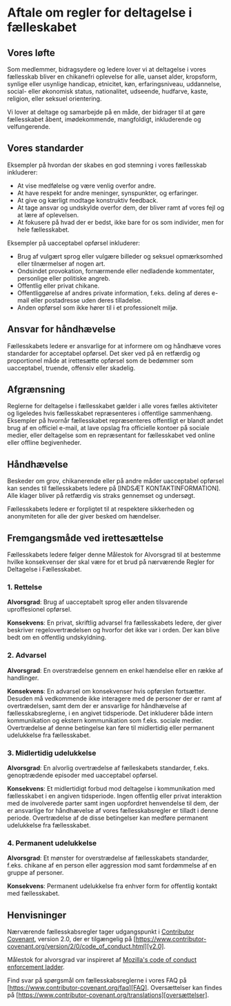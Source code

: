 # Aftale om regler for deltagelse i fælleskabet

## Vores løfte

Som medlemmer, bidragsydere og ledere lover vi at deltagelse i vores fællesskab bliver en chikanefri oplevelse for alle, uanset alder, kropsform, synlige eller usynlige handicap, etnicitet, køn, erfaringsniveau, uddannelse, social- eller økonomisk status, nationalitet, udseende, hudfarve, kaste, religion, eller seksuel orientering.

Vi lover at deltage og samarbejde på en måde, der bidrager til at gøre fællesskabet åbent, imødekommende, mangfoldigt, inkluderende og velfungerende.

## Vores standarder

Eksempler på hvordan der skabes en god stemning i vores fællesskab inkluderer:

* At vise medfølelse og være venlig overfor andre.
* At have respekt for andre meninger, synspunkter, og erfaringer.
* At give og kærligt modtage konstruktiv feedback.
* At tage ansvar og undskylde overfor dem, der bliver ramt af vores fejl og at lære af oplevelsen.
* At fokusere på hvad der er bedst, ikke bare for os som individer, men for hele fællesskabet.

Eksempler på uacceptabel opførsel inkluderer:

* Brug af vulgært sprog eller vulgære billeder og seksuel opmærksomhed eller tilnærmelser af nogen art.
* Ondsindet provokation, fornærmende eller nedladende kommentater, personlige eller politiske angreb.
* Offentlig eller privat chikane.
* Offentliggørelse af andres private information, f.eks. deling af deres e-mail eller postadresse uden deres tilladelse.
* Anden opførsel som ikke hører til i et professionelt miljø.

## Ansvar for håndhævelse

Fællesskabets ledere er ansvarlige for at informere om og håndhæve vores standarder for acceptabel opførsel. Det sker ved på en retfærdig og proportionel måde at irettesætte opførsel som de bedømmer som uacceptabel, truende, offensiv eller skadelig.

## Afgrænsning

Reglerne for deltagelse i fællesskabet gælder i alle vores fælles aktiviteter og ligeledes hvis fællesskabet repræsenteres i offentlige sammenhæng. Eksempler på hvornår fællesskabet repræsenteres offentligt er blandt andet brug af en officiel e-mail, at lave opslag fra officielle kontoer på sociale medier, eller deltagelse som en repræsentant for fællesskabet ved online eller offline begivenheder. 

## Håndhævelse

Beskeder om grov, chikanerende eller på andre måder uacceptabel opførsel kan sendes til fællesskabets ledere på [INDSÆT KONTAKTINFORMATION]. Alle klager bliver på retfærdig vis straks gennemset og undersøgt.

Fællesskabets ledere er forpligtet til at respektere sikkerheden og anonymiteten for alle der giver besked om hændelser.

## Fremgangsmåde ved irettesættelse

Fællesskabets ledere følger denne Målestok for Alvorsgrad til at bestemme hvilke konsekvenser der skal være for et brud på nærværende Regler for Deltagelse i Fællesskabet.

### 1. Rettelse

**Alvorsgrad**: Brug af uacceptabelt sprog eller anden tilsvarende uproffesionel opførsel.

**Konsekvens**: En privat, skriftlig advarsel fra fællesskabets ledere, der giver beskriver regelovertrædelsen og hvorfor det ikke var i orden. Der kan blive bedt om en offentlig undskyldning.

### 2. Advarsel

**Alvorsgrad**: En overstrædelse gennem en enkel hændelse eller en række af handlinger.

**Konsekvens**: En advarsel om konsekvenser hvis opførslen fortsætter. Desuden må vedkommende ikke interagere med de personer der er ramt af overtrædelsen, samt dem der er ansvarlige for håndhævelse af fællesskabsreglerne, i en angivet tidsperiode. Det inkluderer både intern kommunikation og ekstern kommunikation som f.eks. sociale medier. Overtrædelse af denne betingelse kan føre til midlertidig eller permanent udelukkelse fra fællesskabet.

### 3. Midlertidig udelukkelse

**Alvorsgrad**: En alvorlig overtrædelse af fælleskabets standarder, f.eks. genoptrædende episoder med uacceptabel opførsel.

**Konsekvens**:
Et midlertidigt forbud mod deltagelse i kommunikation med fællesskabet i en angiven tidsperiode. Ingen offentlig eller privat interaktion med de involverede parter samt ingen uopfordret henvendelse til dem, der er ansvarlige for håndhævelse af vores fællesskabsregler er tilladt i denne periode. Overtrædelse af de disse betingelser kan medføre permanent udelukkelse fra fællesskabet.

### 4. Permanent udelukkelse

**Alvorsgrad**: Et mønster for overstrædelse af fællesskabets standarder, f.eks. chikane af en person eller aggression mod samt fordømmelse af en gruppe af personer.

**Konsekvens**: Permanent udelukkelse fra enhver form for offentlig kontakt med fællesskabet.

## Henvisninger

Nærværende fællesskabsregler tager udgangspunkt i [Contributor Covenant][hjemmeside], version 2.0, der er tilgængelig på [https://www.contributor-covenant.org/version/2/0/code_of_conduct.html][v2.0].

Målestok for alvorsgrad var inspireret af [Mozilla's code of conduct enforcement ladder][Mozilla CoC].

Find svar på spørgsmål om fællesskabsreglerne i vores FAQ på [https://www.contributor-covenant.org/faq][FAQ]. Oversættelser kan findes på [https://www.contributor-covenant.org/translations][oversættelser].

[hjemmeside]: https://www.contributor-covenant.org
[v2.0]: https://www.contributor-covenant.org/version/2/0/code_of_conduct.html
[Mozilla CoC]: https://github.com/mozilla/diversity
[FAQ]: https://www.contributor-covenant.org/faq
[oversættelser]: https://www.contributor-covenant.org/translations
